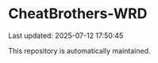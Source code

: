 # CheatBrothers-WRD

Last updated: 2025-07-12 17:50:45

This repository is automatically maintained.
